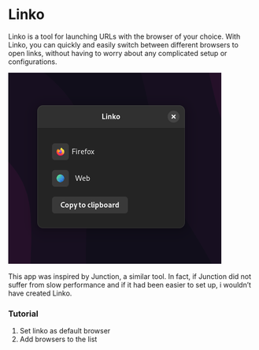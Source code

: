 # Linko

Linko is a tool for launching URLs with the browser of your choice. With Linko, you can quickly and easily switch between different browsers to open links, without having to worry about any complicated setup or configurations.

![linko-scrot.png](linko-scrot.png)

This app was inspired by Junction, a similar tool. In fact, if Junction did not suffer from slow performance and if it had been easier to set up, i wouldn’t have created Linko.

### Tutorial

1. Set linko as default browser
2. Add browsers to the list
